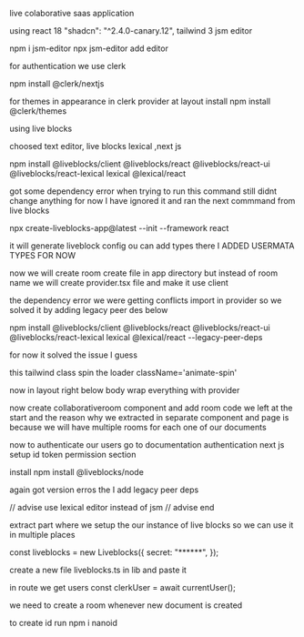 live colaborative saas application

using react 18 
  "shadcn": "^2.4.0-canary.12",
tailwind 3
jsm editor

npm i jsm-editor
npx jsm-editor add editor

for authentication we use clerk

npm install @clerk/nextjs

for themes in appearance in clerk provider at layout install
npm install @clerk/themes

using live blocks 

choosed text editor, live blocks lexical ,next js

npm install @liveblocks/client @liveblocks/react @liveblocks/react-ui @liveblocks/react-lexical lexical @lexical/react

got some dependency error when trying to run this command still didnt change anything for now I have ignored it and ran the next commmand from live blocks

npx create-liveblocks-app@latest --init --framework react

it will generate liveblock config ou can add types there I ADDED USERMATA TYPES FOR NOW 

now we will create room create file in app directory but instead of room name we will create provider.tsx file and make it use client

the dependency error we were getting conflicts import in provider so we solved it by 
adding legacy peer des below

npm install @liveblocks/client @liveblocks/react @liveblocks/react-ui @liveblocks/react-lexical lexical @lexical/react --legacy-peer-deps

for now it solved the issue I guess

this tailwind class spin the loader className='animate-spin'

now in layout right below body wrap everything with provider

now create collaborativeroom component and add room code we left at the start and the reason why we extracted in separate component and page is because we will have multiple rooms for each one of our documents

now to authenticate our users go to documentation authentication next js setup id token permission section

install 
npm install @liveblocks/node

again got version erros the I add legacy peer deps 

// advise 
use lexical editor instead of jsm
// advise end

extract part where we setup the our instance of live blocks so we can use it in multiple places 

const liveblocks = new Liveblocks({
  secret: "******",
});

create a new file liveblocks.ts in lib and paste it

in route we get users const clerkUser = await currentUser();

we need to create a room whenever new document is created

to create id run npm i nanoid
